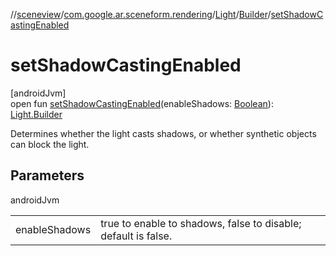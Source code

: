 //[sceneview](../../../../index.md)/[com.google.ar.sceneform.rendering](../../index.md)/[Light](../index.md)/[Builder](index.md)/[setShadowCastingEnabled](set-shadow-casting-enabled.md)

# setShadowCastingEnabled

[androidJvm]\
open fun [setShadowCastingEnabled](set-shadow-casting-enabled.md)(enableShadows: [Boolean](https://kotlinlang.org/api/latest/jvm/stdlib/kotlin/-boolean/index.html)): [Light.Builder](index.md)

Determines whether the light casts shadows, or whether synthetic objects can block the light.

## Parameters

androidJvm

| | |
|---|---|
| enableShadows | true to enable to shadows, false to disable; default is false. |
